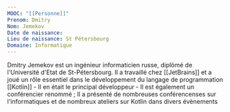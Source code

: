 ```yaml
---
MOOC: "[[Personne]]"
Prenom: Dmitry
Nom: Jemekov
Date de naissance: 
Lieu de naissance: St Pétersbourg
Domaine: Informatique
---
```

Dmitry Jemekov est un ingénieur informaticien russe, diplômé de l'Université d'Etat de St-Pétersbourg. Il a travaillé chez [[JetBrains]] et a joué un rôle essentiel dans le développement du langage de programmation [[Kotlin]] - Il en était le principal développeur -
Il est également un conférencier renommé ; Il a présenté de nombreuses conférencenses sur l'informatiques et de nombreux ateliers sur Kotlin dans divers évènements 